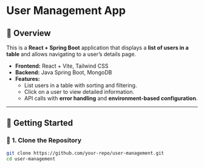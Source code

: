 # User Management App

## 📌 Overview
This is a **React + Spring Boot** application that displays a **list of users in a table** and allows navigating to a user’s details page.

- **Frontend:** React + Vite, Tailwind CSS
- **Backend:** Java Spring Boot, MongoDB
- **Features:**
  - List users in a table with sorting and filtering.
  - Click on a user to view detailed information.
  - API calls with **error handling** and **environment-based configuration**.

---

## 🚀 **Getting Started**

### 🔹 **1. Clone the Repository**
```bash
git clone https://github.com/your-repo/user-management.git
cd user-management

